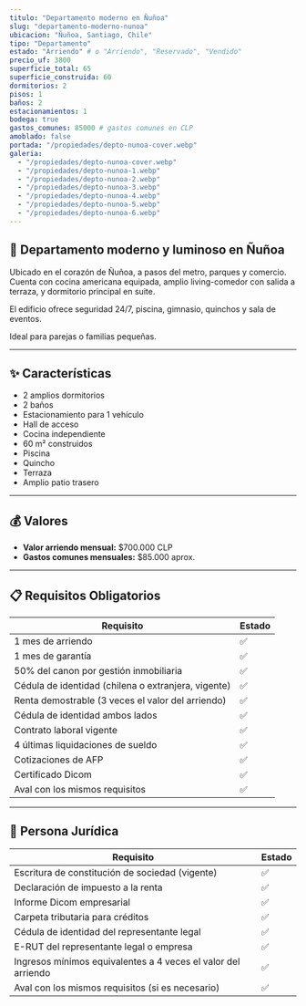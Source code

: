 ```yaml
---
titulo: "Departamento moderno en Ñuñoa"
slug: "departamento-moderno-nunoa"
ubicacion: "Ñuñoa, Santiago, Chile"
tipo: "Departamento"
estado: "Arriendo" # o "Arriendo", "Reservado", "Vendido"
precio_uf: 3800
superficie_total: 65
superficie_construida: 60
dormitorios: 2
pisos: 1
baños: 2
estacionamientos: 1
bodega: true
gastos_comunes: 85000 # gastos comunes en CLP
amoblado: false
portada: "/propiedades/depto-nunoa-cover.webp"
galeria:
  - "/propiedades/depto-nunoa-cover.webp"
  - "/propiedades/depto-nunoa-1.webp"
  - "/propiedades/depto-nunoa-2.webp"
  - "/propiedades/depto-nunoa-3.webp"
  - "/propiedades/depto-nunoa-4.webp"
  - "/propiedades/depto-nunoa-5.webp"
  - "/propiedades/depto-nunoa-6.webp"
---
```


## 🏢 Departamento moderno y luminoso en Ñuñoa

Ubicado en el corazón de Ñuñoa, a pasos del metro, parques y comercio.  
Cuenta con cocina americana equipada, amplio living-comedor con salida a terraza, y dormitorio principal en suite.

El edificio ofrece seguridad 24/7, piscina, gimnasio, quinchos y sala de eventos.

Ideal para parejas o familias pequeñas.

---

## ✨ Características

- 2 amplios dormitorios  
- 2 baños  
- Estacionamiento para 1 vehículo  
- Hall de acceso  
- Cocina independiente  
- 60 m² construidos  
- Piscina  
- Quincho  
- Terraza  
- Amplio patio trasero  

---

## 💰 Valores

- **Valor arriendo mensual:** $700.000 CLP  
- **Gastos comunes mensuales:** $85.000 aprox.

---

## 📋 Requisitos Obligatorios

| Requisito                                                   | Estado |
|-------------------------------------------------------------|--------|
| 1 mes de arriendo                                           | ✅     |
| 1 mes de garantía                                           | ✅     |
| 50% del canon por gestión inmobiliaria                      | ✅     |
| Cédula de identidad (chilena o extranjera, vigente)         | ✅     |
| Renta demostrable (3 veces el valor del arriendo)           | ✅     |
| Cédula de identidad ambos lados                             | ✅     |
| Contrato laboral vigente                                    | ✅     |
| 4 últimas liquidaciones de sueldo                           | ✅     |
| Cotizaciones de AFP                                         | ✅     |
| Certificado Dicom                                           | ✅     |
| Aval con los mismos requisitos                              | ✅     |

---

## 🧾 Persona Jurídica

| Requisito                                                   | Estado |
|-------------------------------------------------------------|--------|
| Escritura de constitución de sociedad (vigente)             | ✅     |
| Declaración de impuesto a la renta                          | ✅     |
| Informe Dicom empresarial                                   | ✅     |
| Carpeta tributaria para créditos                            | ✅     |
| Cédula de identidad del representante legal                 | ✅     |
| E-RUT del representante legal o empresa                     | ✅     |
| Ingresos mínimos equivalentes a 4 veces el valor del arriendo | ✅     |
| Aval con los mismos requisitos (si es necesario)            | ✅     |